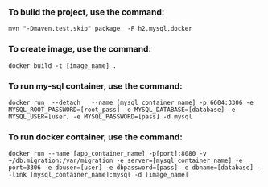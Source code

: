 ### To build the project, use the command:
`mvn "-Dmaven.test.skip" package  -P h2,mysql,docker`

### To create image, use the command:
`docker build -t [image_name] .`

### To run my-sql container, use the command:
`docker run  --detach   --name [mysql_container_name] -p 6604:3306 -e MYSQL_ROOT_PASSWORD=[root_pass] -e MYSQL_DATABASE=[database] -e MYSQL_USER=[user] -e MYSQL_PASSWORD=[pass] -d mysql`

### To run docker container, use the command:
`docker run --name [app_container_name] -p[port]:8080 -v ~/db.migration:/var/migration -e server=[mysql_container_name] -e port=3306 -e dbuser=[user] -e dbpassword=[pass] -e dbname=[database] --link [mysql_container_name]:mysql -d [image_name]`

